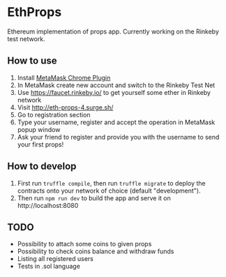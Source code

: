 # EthProps
Ethereum implementation of props app. Currently working on the Rinkeby test network.

## How to use
1. Install [MetaMask Chrome Plugin](https://chrome.google.com/webstore/detail/metamask/nkbihfbeogaeaoehlefnkodbefgpgknn?hl=en)
2. In MetaMask create new account and switch to the Rinkeby Test Net
3. Use https://faucet.rinkeby.io/ to get yourself some ether in Rinkeby network
4. Visit http://eth-props-4.surge.sh/
5. Go to registration section
6. Type your username, register and accept the operation in MetaMask popup window
7. Ask your friend to register and provide you with the username to send your first props!

## How to develop
1. First run `truffle compile`, then run `truffle migrate` to deploy the contracts onto your network of choice (default "development").
2. Then run `npm run dev` to build the app and serve it on http://localhost:8080

## TODO
* Possibility to attach some coins to given props
* Possibility to check coins balance and withdraw funds
* Listing all registered users
* Tests in .sol language
